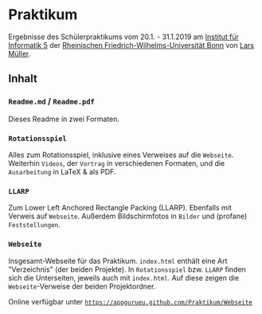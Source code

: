# Praktikum

Ergebnisse des Schülerpraktikums vom 20.1. - 31.1.2019 am [Institut für Informatik 5](https://tcs.cs.uni-bonn.de/doku.php) der [Rheinischen Friedrich-Wilhelms-Universität Bonn](https://uni-bonn.de) von [Lars Müller](https://github.com/appgurueu).

## Inhalt

### `Readme.md` / `Readme.pdf`

Dieses Readme in zwei Formaten.

### `Rotationsspiel`

Alles zum Rotationsspiel, inklusive eines Verweises auf die `Webseite`. Weiterhin `Videos`, der `Vortrag` in verschiedenen Formaten, und die `Ausarbeitung` in LaTeX & als PDF.

### `LLARP`

Zum Lower Left Anchored Rectangle Packing (LLARP). Ebenfalls mit Verweis auf `Webseite`.
Außerdem Bildschirmfotos in `Bilder` und (profane) `Feststellungen`.

### `Webseite`

Insgesamt-Webseite für das Praktikum. `index.html` enthält eine Art "Verzeichnis" (der beiden Projekte). In `Rotationsspiel` bzw. `LLARP` finden sich die Unterseiten, jeweils auch mit `index.html`. Auf diese zeigen die `Webseite`-Verweise der beiden Projektordner.

Online verfügbar unter [`https://appgurueu.github.com/Praktikum/Webseite`](https://appgurueu.github.com/Praktikum/Webseite)
